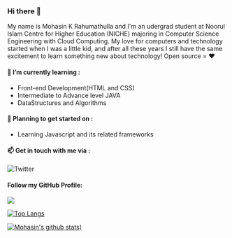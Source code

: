 ### Hi there 👋

<!--
**MohasinKR/MohasinKR** is a ✨ _special_ ✨ repository because its `README.md` (this file) appears on your GitHub profile.

Here are some ideas to get you started:

- 🔭 I’m currently working on ...
- 🌱 I’m currently learning ...
- 👯 I’m looking to collaborate on ...
- 🤔 I’m looking for help with ...
- 💬 Ask me about ...
- 📫 How to reach me: ...
- 😄 Pronouns: ...
- ⚡ Fun fact: ...
-->

My name is Mohasin K Rahumathulla and I'm an udergrad student at Noorul Islam Centre for Higher Education (NICHE) majoring in Computer Science Engineering with Cloud Computing.
My love for computers and technology started when I was a little kid, and after all these years I still have the same excitement to learn something new about technology! Open source = ❤
#### 🌱 I’m currently learning : 
- Front-end Development(HTML and CSS)
- Intermediate to Advance level JAVA
- DataStructures and Algorithms

#### 📝 Planning to get started on :
- Learning Javascript and its related frameworks

#### :mailbox: Get in touch with me via : 
![Twitter](https://img.shields.io/twitter/follow/ediblehazard?style=social)<br>

#### Follow my GitHub Profile:
![](https://img.shields.io/github/followers/MohasinKR?style=social)

[![Top Langs](https://github-readme-stats.vercel.app/api/top-langs/?username=mohasinkr&layout=compact)](https://github.com/mohasinkr/)

[![Mohasin's github stats](https://github-readme-stats.vercel.app/api?username=MohasinKR&theme=tokyonight&count_private=true))](https://github.com/mohasinkr)
